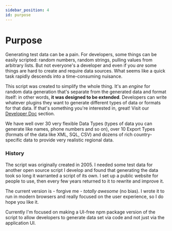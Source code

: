 ```yaml
---
sidebar_position: 4
id: purpose
---
```


# Purpose

Generating test data can be a pain. For developers, some things can be easily scripted: random numbers, 
random strings, pulling values from arbitrary lists. But not everyone's a developer and even if you *are* some things are
hard to create and require data sources. What seems like a quick task rapidly descends into a time-consuming nuisance.  

This script was created to simplify the whole thing. It's an _engine_ for random data generation that's separate 
from the generated data and format itself: in other words, **it was designed to be extended**. Developers can write
whatever plugins they want to generate different types of data or formats for that data. 
If that's something you're interested in, great! Visit our [Developer Doc](../../developerdoc/intro) section.  

We have well over 30 very flexible Data Types (types of data you can generate like names, phone numbers and so on),
over 10 Export Types (formats of the data like XML, SQL, CSV) and dozens of rich country-specific data to provide 
very realistic regional data. 
  

### History

The script was originally created in 2005. I needed some test data for another open source script I develop 
and found that generating the data took so long it warranted a script of its own. I set up a public website 
for people to use, then every few years returned to it to rewrite and improve it. 

The current version is - forgive me - _totally awesome_ (no bias). I wrote it to run in modern browsers and really focused
on the user experience, so I do hope you like it.   

Currently I'm focused on making a UI-free npm package version of the script to allow developers to generate data set 
via code and not just via the application UI.  
